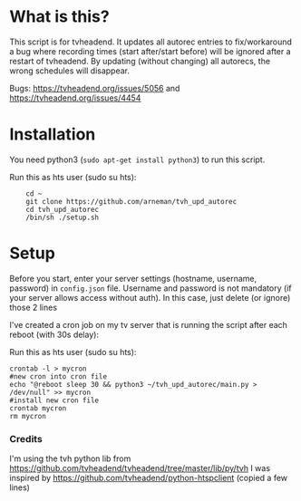 # What is this? #

This script is for tvheadend.
It updates all autorec entries to fix/workaround a bug where recording times (start after/start before) will be ignored after a restart of tvheadend. By updating (without changing) all autorecs, the wrong schedules will disappear.

Bugs:
    https://tvheadend.org/issues/5056 and  https://tvheadend.org/issues/4454

# Installation #

You need python3 (```sudo apt-get install python3```) to run this script.

Run this as hts user (sudo su hts):
```
    cd ~
    git clone https://github.com/arneman/tvh_upd_autorec
    cd tvh_upd_autorec
    /bin/sh ./setup.sh
```    
# Setup #

Before you start, enter your server settings (hostname, username, password) in ```config.json``` file.
Username and password is not mandatory (if your server allows access without auth). In this case, just delete (or ignore) those 2 lines

I've created a cron job on my tv server that is running the script after each reboot (with 30s delay):

Run this as hts user (sudo su hts):
```
crontab -l > mycron
#new cron into cron file
echo "@reboot sleep 30 && python3 ~/tvh_upd_autorec/main.py > /dev/null" >> mycron
#install new cron file
crontab mycron
rm mycron
```

### Credits ###

I'm using the tvh python lib from https://github.com/tvheadend/tvheadend/tree/master/lib/py/tvh
I was inspired by https://github.com/tvheadend/python-htspclient (copied a few lines)

